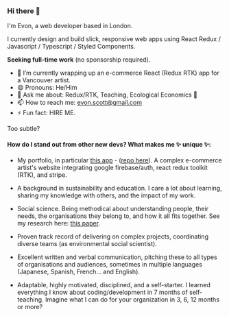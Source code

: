 ### Hi there 👋 

I'm Evon, a web developer based in London. 

I currently design and build slick, responsive web apps using React Redux / Javascript / Typescript / Styled Components.

**Seeking full-time work** (no sponsorship required).

- 🔭 I’m currently wrapping up an e-commerce React (Redux RTK) app for a Vancouver artist.
- 😄 Pronouns: He/Him
- 💬 Ask me about: Redux/RTK, Teaching, Ecological Economics 🤔
- 📫 How to reach me: evon.scott@gmail.com
- ⚡ Fun fact: HIRE ME.

Too subtle?

#### How do I stand out from other new devs? What makes me ✨ unique ✨:

- My portfolio, in particular [this app](https://ines-chuaqui-preview.netlify.app/) - ([repo here](https://github.com/ButcherDing/ines-chuaqui)). A complex e-commerce artist's website integrating google firebase/auth, react redux toolkit (RTK), and stripe.

- A background in sustainability and education. I care a lot about learning, sharing my knowledge with others, and the impact of my work.

- Social science. Being methodical about understanding people, their needs, the organisations they belong to, and how it all fits together. See my research here: [this paper](https://journals.plos.org/plosone/article?id=10.1371/journal.pone.0219607).

- Proven track record of delivering on complex projects, coordinating diverse teams (as environmental social scientist).

- Excellent written and verbal communication, pitching these to all types of organisations and audiences, sometimes in multiple languages (Japanese, Spanish, French... and English).

- Adaptable, highly motivated, disciplined, and a self-starter. I learned everything I know about coding/development in 7 months of self-teaching. Imagine what I can do for your organization in 3, 6, 12 months or more?
